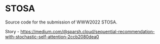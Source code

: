# STOSA
Source code for the submission of WWW2022 STOSA.

Story - https://medium.com/@sparsh.cloud/sequential-recommendation-with-stochastic-self-attention-2ccb2080dea0
